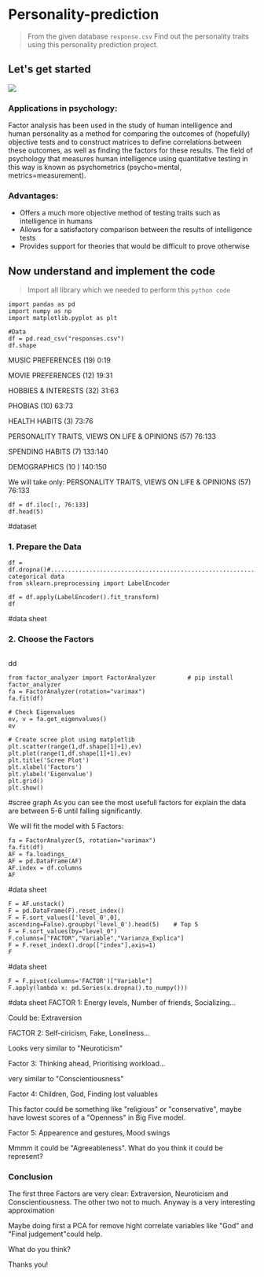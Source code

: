# Personality-prediction
> From the given database `response.csv` Find out the personality traits using this personality prediction project. 

## Let's get started
[![](https://img.shields.io/badge/author-@SagarDarji-blue.svg?style=flat)](https://www.linkedin.com/in/sagar-darji-7b7011165/)

### Applications in psychology:
Factor analysis has been used in the study of human intelligence and human personality as a method for comparing the outcomes of (hopefully) objective tests and to construct matrices to define correlations between these outcomes, as well as finding the factors for these results. The field of psychology that measures human intelligence using quantitative testing in this way is known as psychometrics (psycho=mental, metrics=measurement). 

### Advantages:
- Offers a much more objective method of testing traits such as intelligence in humans
- Allows for a satisfactory comparison between the results of intelligence tests
- Provides support for theories that would be difficult to prove otherwise

## Now understand and implement the code 
> Import all library which we needed to perform this `python code`
```#Librerias
import pandas as pd 
import numpy as np
import matplotlib.pyplot as plt
```

```
#Data
df = pd.read_csv("responses.csv")
df.shape
```
MUSIC PREFERENCES (19) 0:19

MOVIE PREFERENCES (12) 19:31

HOBBIES & INTERESTS (32) 31:63

PHOBIAS (10) 63:73

HEALTH HABITS (3) 73:76

PERSONALITY TRAITS, VIEWS ON LIFE & OPINIONS (57) 76:133

SPENDING HABITS (7) 133:140

DEMOGRAPHICS (10 ) 140:150

We will take only: PERSONALITY TRAITS, VIEWS ON LIFE & OPINIONS (57) 76:133


```
df = df.iloc[:, 76:133]
df.head(5)
```

#dataset
<h3>1. Prepare the Data</h3>

```#Drop NAs
df = df.dropna()#...............................................................................................#Encode categorical data
from sklearn.preprocessing import LabelEncoder

df = df.apply(LabelEncoder().fit_transform)
df
```

#data sheet
<h3>2. Choose the Factors</h3>

```pip install factor_analyzer 
```
dd

```#Try the model with all the variables 
from factor_analyzer import FactorAnalyzer         # pip install factor_analyzer 
fa = FactorAnalyzer(rotation="varimax")
fa.fit(df) 

# Check Eigenvalues
ev, v = fa.get_eigenvalues()
ev

# Create scree plot using matplotlib
plt.scatter(range(1,df.shape[1]+1),ev)
plt.plot(range(1,df.shape[1]+1),ev)
plt.title('Scree Plot')
plt.xlabel('Factors')
plt.ylabel('Eigenvalue')
plt.grid()
plt.show()
```
#scree graph
As you can see the most usefull factors for explain the data are between 5-6 until falling significantly.

We will fit the model with 5 Factors:

```#Factor analysis with 5 fators
fa = FactorAnalyzer(5, rotation="varimax")
fa.fit(df)
AF = fa.loadings_
AF = pd.DataFrame(AF)
AF.index = df.columns
AF
```
#data sheet
```#Get Top variables for each Factor 
F = AF.unstack()
F = pd.DataFrame(F).reset_index()
F = F.sort_values(['level_0',0], ascending=False).groupby('level_0').head(5)    # Top 5 
F = F.sort_values(by="level_0")
F.columns=["FACTOR","Variable","Varianza_Explica"]
F = F.reset_index().drop(["index"],axis=1)
F
```

#data sheet
```#Show the Top for each Factor 
F = F.pivot(columns='FACTOR')["Variable"]
F.apply(lambda x: pd.Series(x.dropna().to_numpy()))
```

#data sheet
FACTOR 1: Energy levels, Number of friends, Socializing...

Could be: Extraversion

FACTOR 2: Self-ciricism, Fake, Loneliness...

Looks very similar to "Neuroticism"

Factor 3: Thinking ahead, Prioritising workload...

very similar to "Conscientiousness"

Factor 4: Children, God, Finding lost valuables

This factor could be something like "religious" or "conservative", maybe have lowest scores of a "Openness" in Big Five model.

Factor 5: Appearence and gestures, Mood swings

Mmmm it could be "Agreeableness". What do you think it could be represent?
<h3>Conclusion</h3>
The first three Factors are very clear: Extraversion, Neuroticism and Conscientiousness. The other two not to much. Anyway is a very interesting approximation

Maybe doing first a PCA for remove hight correlate variables like "God" and "Final judgement"could help.

What do you think?

Thanks you!
